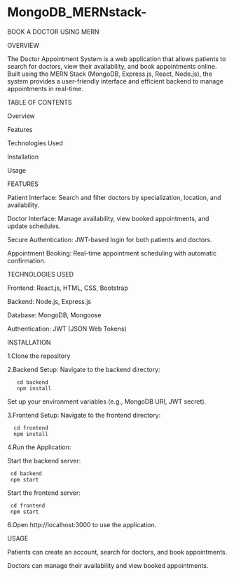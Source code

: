 # MongoDB_MERNstack-
BOOK A DOCTOR USING MERN

OVERVIEW

The Doctor Appointment System is a web application that allows patients to search for doctors, view their availability, and book appointments online. Built using the MERN Stack (MongoDB, Express.js, React, Node.js), the system provides a user-friendly interface and efficient backend to manage appointments in real-time.

TABLE OF CONTENTS

Overview

Features

Technologies Used

Installation

Usage

FEATURES

Patient Interface: Search and filter doctors by specialization, location, and availability.

Doctor Interface: Manage availability, view booked appointments, and update schedules.

Secure Authentication: JWT-based login for both patients and doctors.

Appointment Booking: Real-time appointment scheduling with automatic confirmation.

TECHNOLOGIES USED

Frontend: React.js, HTML, CSS, Bootstrap

Backend: Node.js, Express.js

Database: MongoDB, Mongoose

Authentication: JWT (JSON Web Tokens)

INSTALLATION

1.Clone the repository

2.Backend Setup: Navigate to the backend directory:

       cd backend
       npm install
Set up your environment variables (e.g., MongoDB URI, JWT secret).

3.Frontend Setup: Navigate to the frontend directory:

      cd frontend
      npm install
4.Run the Application:

Start the backend server:

     cd backend
     npm start
Start the frontend server:

     cd frontend
     npm start
6.Open http://localhost:3000 to use the application.

USAGE

Patients can create an account, search for doctors, and book appointments.

Doctors can manage their availability and view booked appointments.
